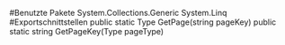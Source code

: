 #Benutzte Pakete
System.Collections.Generic
System.Linq
#Exportschnittstellen
public static Type GetPage(string pageKey)
public static string GetPageKey(Type pageType)
